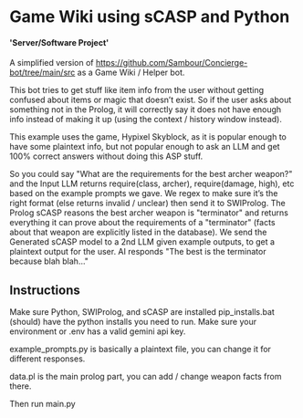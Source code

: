 # Game Wiki using sCASP and Python
#### 'Server/Software Project' 

A simplified version of https://github.com/Sambour/Concierge-bot/tree/main/src as a Game Wiki / Helper bot.

This bot tries to get stuff like item info from the user without getting confused about items or magic that doesn’t exist. So if the user asks about something not in the Prolog, it will correctly say it does not have enough info instead of making it up (using the context / history window instead).

This example uses the game, Hypixel Skyblock, as it is popular enough to have some plaintext info, but not popular enough to ask an LLM and get 100% correct answers without doing this ASP stuff.

So you could say "What are the requirements for the best archer weapon?" and the Input LLM returns require(class, archer), require(damage, high), etc based on the example prompts we gave. We regex to make sure it’s the right format (else returns invalid / unclear) then send it to SWIProlog. The Prolog sCASP reasons the best archer weapon is "terminator" and returns everything it can prove about the requirements of a "terminator" (facts about that weapon are explicitly listed in the database). We send the Generated sCASP model to a 2nd LLM given example outputs, to get a plaintext output for the user. AI responds "The best is the terminator because blah blah..."

## Instructions
Make sure Python, SWIProlog, and sCASP are installed
pip_installs.bat (should) have the python installs you need to run.
Make sure your environment or .env has a valid gemini api key.

example_prompts.py is basically a plaintext file, you can change it for different responses.

data.pl is the main prolog part, you can add / change weapon facts from there.

Then run main.py
